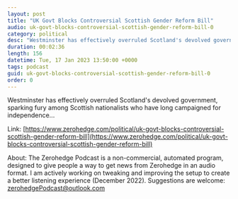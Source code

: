 ```yaml
---
layout: post
title: "UK Govt Blocks Controversial Scottish Gender Reform Bill"
audio: uk-govt-blocks-controversial-scottish-gender-reform-bill-0
category: political
desc: "Westminster has effectively overruled Scotland's devolved government, sparking fury among Scottish nationalists who have long campaigned for independence..."
duration: 00:02:36
length: 156
datetime: Tue, 17 Jan 2023 13:50:00 +0000
tags: podcast
guid: uk-govt-blocks-controversial-scottish-gender-reform-bill-0
order: 0
---
```

Westminster has effectively overruled Scotland's devolved government, sparking fury among Scottish nationalists who have long campaigned for independence...

Link: [https://www.zerohedge.com/political/uk-govt-blocks-controversial-scottish-gender-reform-bill](https://www.zerohedge.com/political/uk-govt-blocks-controversial-scottish-gender-reform-bill)

About: The Zerohedge Podcast is a non-commercial, automated program, designed to give people a way to get news from Zerohedge in an audio format.  I am actively working on tweaking and improving the setup to create a better listening experience (December 2022).  Suggestions are welcome: [zerohedgePodcast@outlook.com](mailto:zerohedgePodcast@outlook.com)